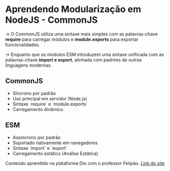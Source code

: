 # Aprendendo Modularização em NodeJS - CommonJS

<p>-> O CommonJS utiliza uma sintaxe mais simples com as palavras-chave <b>require</b> para carregar módulos e <b>module.exports</b> para exportar funcionalidades. 

-> Enquanto que os módulos ESM introduzem uma sintaxe unificada com as palavras-chave <b>import e export</b>, alinhada com padrões de outras linguagens modernas.
</p>

<h2>CommonJS</h2>

<ul>
    <li>Síncrono por padrão</li>
    <li>Uso principal em servidor (Node.js)</li>
    <li>Sintaxe `require` e `module.exports`</li>
    <li>Carregamento dinâmico</li>
</ul>

<h2>ESM</h2>

<ul>
    <li>Assíncrono por padrão</li>
    <li>Suportado nativamente em navegadores</li>
    <li>Sintaxe `import` e `export`</li>
    <li>Carregamento estático (Análise Estática)</li>
</ul>

Conteúdo aprendido na plataforma Dio com o professor Felipão.
[Link do site](https://www.dio.me/)
